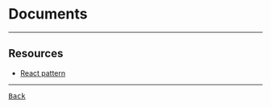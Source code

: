 # Documents

---

## Resources

- [React pattern](https://www.patterns.dev/)

---

[<kbd> Back </kbd>](./../readme.md)
